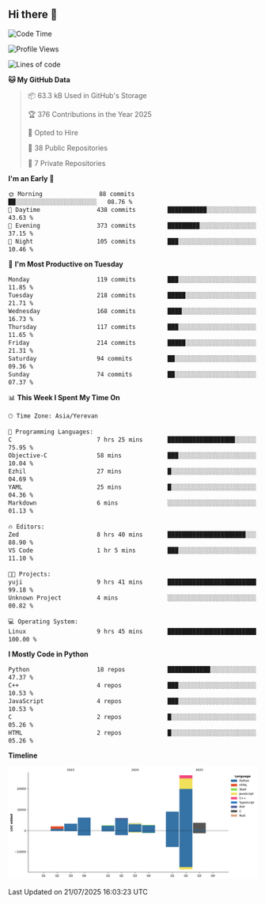 ## Hi there 👋

<!--START_SECTION:waka-->
![Code Time](http://img.shields.io/badge/Code%20Time-1%2C370%20hrs%2022%20mins-blue)

![Profile Views](http://img.shields.io/badge/Profile%20Views-11-blue)

![Lines of code](https://img.shields.io/badge/From%20Hello%20World%20I%27ve%20Written-65.0%20thousand%20lines%20of%20code-blue)

**🐱 My GitHub Data** 

> 📦 63.3 kB Used in GitHub's Storage 
 > 
> 🏆 376 Contributions in the Year 2025
 > 
> 💼 Opted to Hire
 > 
> 📜 38 Public Repositories 
 > 
> 🔑 7 Private Repositories 
 > 
**I'm an Early 🐤** 

```text
🌞 Morning                88 commits          ██░░░░░░░░░░░░░░░░░░░░░░░   08.76 % 
🌆 Daytime                438 commits         ███████████░░░░░░░░░░░░░░   43.63 % 
🌃 Evening                373 commits         █████████░░░░░░░░░░░░░░░░   37.15 % 
🌙 Night                  105 commits         ███░░░░░░░░░░░░░░░░░░░░░░   10.46 % 
```
📅 **I'm Most Productive on Tuesday** 

```text
Monday                   119 commits         ███░░░░░░░░░░░░░░░░░░░░░░   11.85 % 
Tuesday                  218 commits         █████░░░░░░░░░░░░░░░░░░░░   21.71 % 
Wednesday                168 commits         ████░░░░░░░░░░░░░░░░░░░░░   16.73 % 
Thursday                 117 commits         ███░░░░░░░░░░░░░░░░░░░░░░   11.65 % 
Friday                   214 commits         █████░░░░░░░░░░░░░░░░░░░░   21.31 % 
Saturday                 94 commits          ██░░░░░░░░░░░░░░░░░░░░░░░   09.36 % 
Sunday                   74 commits          ██░░░░░░░░░░░░░░░░░░░░░░░   07.37 % 
```


📊 **This Week I Spent My Time On** 

```text
🕑︎ Time Zone: Asia/Yerevan

💬 Programming Languages: 
C                        7 hrs 25 mins       ███████████████████░░░░░░   75.95 % 
Objective-C              58 mins             ███░░░░░░░░░░░░░░░░░░░░░░   10.04 % 
Ezhil                    27 mins             █░░░░░░░░░░░░░░░░░░░░░░░░   04.69 % 
YAML                     25 mins             █░░░░░░░░░░░░░░░░░░░░░░░░   04.36 % 
Markdown                 6 mins              ░░░░░░░░░░░░░░░░░░░░░░░░░   01.13 % 

🔥 Editors: 
Zed                      8 hrs 40 mins       ██████████████████████░░░   88.90 % 
VS Code                  1 hr 5 mins         ███░░░░░░░░░░░░░░░░░░░░░░   11.10 % 

🐱‍💻 Projects: 
yuji                     9 hrs 41 mins       █████████████████████████   99.18 % 
Unknown Project          4 mins              ░░░░░░░░░░░░░░░░░░░░░░░░░   00.82 % 

💻 Operating System: 
Linux                    9 hrs 45 mins       █████████████████████████   100.00 % 
```

**I Mostly Code in Python** 

```text
Python                   18 repos            ████████████░░░░░░░░░░░░░   47.37 % 
C++                      4 repos             ███░░░░░░░░░░░░░░░░░░░░░░   10.53 % 
JavaScript               4 repos             ███░░░░░░░░░░░░░░░░░░░░░░   10.53 % 
C                        2 repos             █░░░░░░░░░░░░░░░░░░░░░░░░   05.26 % 
HTML                     2 repos             █░░░░░░░░░░░░░░░░░░░░░░░░   05.26 % 
```



**Timeline**

![Lines of Code chart](https://raw.githubusercontent.com/0xM4LL0C/0xM4LL0C/main/assets/bar_graph.png)


 Last Updated on 21/07/2025 16:03:23 UTC
<!--END_SECTION:waka-->
